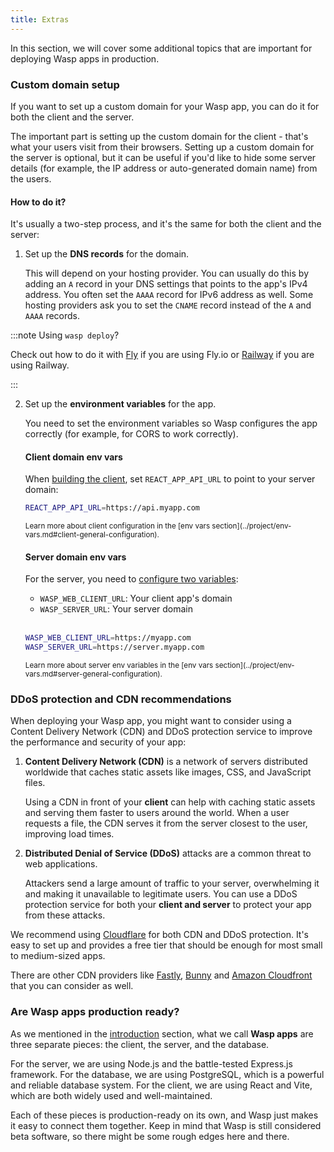```yaml
---
title: Extras
---
```


In this section, we will cover some additional topics that are important for deploying Wasp apps in production.

### Custom domain setup

If you want to set up a custom domain for your Wasp app, you can do it for both the client and the server.

The important part is setting up the custom domain for the client - that's what your users visit from their browsers. Setting up a custom domain for the server is optional, but it can be useful if you'd like to hide some server details (for example, the IP address or auto-generated domain name) from the users.

#### How to do it?

It's usually a two-step process, and it's the same for both the client and the server:

1. Set up the **DNS records** for the domain.

   This will depend on your hosting provider. You can usually do this by adding an `A` record in your DNS settings that points to the app's IPv4 address. You often set the `AAAA` record for IPv6 address as well. Some hosting providers ask you to set the `CNAME` record instead of the `A` and `AAAA` records.

:::note Using `wasp deploy`?

Check out how to do it with [Fly](./deployment-methods/wasp-deploy/fly.md#custom-domain) if you are using Fly.io or [Railway](./deployment-methods/wasp-deploy/railway.md#custom-domain) if you are using Railway.

:::

2. Set up the **environment variables** for the app.

   You need to set the environment variables so Wasp configures the app correctly (for example, for CORS to work correctly).

   #### Client domain env vars

   When [building the client](./env-vars.md#client-env-vars), set `REACT_APP_API_URL` to point to your server domain:

   ```bash
   REACT_APP_API_URL=https://api.myapp.com
   ```

   <small>
     Learn more about client configuration in the [env vars section](../project/env-vars.md#client-general-configuration).
   </small>

   #### Server domain env vars

   For the server, you need to [configure two variables](./env-vars.md#server-env-vars):

   - `WASP_WEB_CLIENT_URL`: Your client app's domain
   - `WASP_SERVER_URL`: Your server domain

   <br />

   ```bash
   WASP_WEB_CLIENT_URL=https://myapp.com
   WASP_SERVER_URL=https://server.myapp.com
   ```

   <small>
     Learn more about server env variables in the [env vars section](../project/env-vars.md#server-general-configuration).
   </small>

### DDoS protection and CDN recommendations

When deploying your Wasp app, you might want to consider using a Content Delivery Network (CDN) and DDoS protection service to improve the performance and security of your app:

1. **Content Delivery Network (CDN)** is a network of servers distributed worldwide that caches static assets like images, CSS, and JavaScript files.

   Using a CDN in front of your **client** can help with caching static assets and serving them faster to users around the world. When a user requests a file, the CDN serves it from the server closest to the user, improving load times.

2. **Distributed Denial of Service (DDoS)** attacks are a common threat to web applications.

   Attackers send a large amount of traffic to your server, overwhelming it and making it unavailable to legitimate users. You can use a DDoS protection service for both your **client and server** to protect your app from these attacks.

We recommend using [Cloudflare](https://www.cloudflare.com/) for both CDN and DDoS protection. It's easy to set up and provides a free tier that should be enough for most small to medium-sized apps.

There are other CDN providers like [Fastly](https://www.fastly.com/), [Bunny](https://bunnycdn.com/) and [Amazon Cloudfront](https://aws.amazon.com/cloudfront/) that you can consider as well.

### Are Wasp apps production ready?

As we mentioned in the [introduction](./intro.md) section, what we call **Wasp apps** are three separate pieces: the client, the server, and the database.

For the server, we are using Node.js and the battle-tested Express.js framework. For the database, we are using PostgreSQL, which is a powerful and reliable database system. For the client, we are using React and Vite, which are both widely used and well-maintained.

Each of these pieces is production-ready on its own, and Wasp just makes it easy to connect them together. Keep in mind that Wasp is still considered beta software, so there might be some rough edges here and there.
